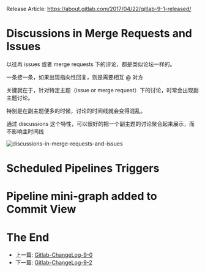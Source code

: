 Release Article: https://about.gitlab.com/2017/04/22/gitlab-9-1-released/

# Discussions in Merge Requests and Issues

以往再 issues 或者 merge requests 下的评论，都是类似论坛一样的。

一条接一条，如果出现指向性回复，则是需要相互 @ 对方

关键就在于，针对特定主题（issue or merge request）下的讨论，时常会出现副主题讨论。

特别是在副主题便多的时候，讨论的时间线就会变得混乱。

通过 discussions 这个特性，可以很好的把一个副主题的讨论聚合起来展示，而不影响主时间线

![discussions-in-merge-requests-and-issues]()

# Scheduled Pipelines Triggers
# Pipeline mini-graph added to Commit View 

# The End

 - 上一篇: [Gitlab-ChangeLog-9-0](https://github.com/yidinghan/blog/blob/master/Gitlab-ChangeLog-9-0.md)
 - 下一篇: [Gitlab-ChangeLog-9-2](https://github.com/yidinghan/blog/blob/master/Gitlab-ChangeLog-9-2.md)